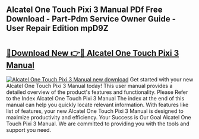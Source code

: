 ## Alcatel One Touch Pixi 3 Manual PDf Free Download - Part-Pdm Service Owner Guide - User Repair Edition mpD9Z

# <h2><a href="http://cf15637.oget.top/?id=Alcatel+One+Touch+Pixi+3+Manual">🔗Download New 👉🔴 Alcatel One Touch Pixi 3 Manual</a></h2>

[![Alcatel One Touch Pixi 3 Manual new download](https://i.imgur.com/5g1atiW.png)](http://cf15637.oget.top/?id=Alcatel+One+Touch+Pixi+3+Manual)
Get started with your new Alcatel One Touch Pixi 3 Manual today! This user manual provides a detailed overview of the product's features and functionality. Please Refer to the Index Alcatel One Touch Pixi 3 Manual The index at the end of this manual can help you quickly locate relevant information. With features like list of features, your new Alcatel One Touch Pixi 3 Manual is designed to maximize productivity and efficiency. Your Success is Our Goal Alcatel One Touch Pixi 3 Manual. We are committed to providing you with the tools and support you need.
